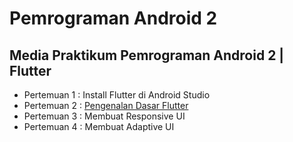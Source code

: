 # Pemrograman Android 2
## Media Praktikum Pemrograman Android 2 | Flutter

- Pertemuan 1 : Install Flutter di Android Studio
- Pertemuan 2 : [Pengenalan Dasar Flutter](/Pertemuan%202.md)
- Pertemuan 3 : Membuat Responsive UI
- Pertemuan 4 : Membuat Adaptive UI
